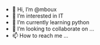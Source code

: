 - 👋 Hi, I’m @mboux
- 👀 I’m interested in IT
- 🌱 I’m currently learning python
- 💞️ I’m looking to collaborate on ...
- 📫 How to reach me ...

<!---
mboux/mboux is a ✨ special ✨ repository because its `README.md` (this file) appears on your GitHub profile.
You can click the Preview link to take a look at your changes.
--->
